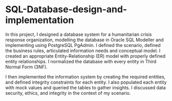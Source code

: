 # SQL-Database-design-and-implementation
In this project, I designed a database system for a humanitarian crisis response organization, modelling the database in Oracle SQL 
Modeller and implementing using PostgreSQL PgAdmin. I defined the scenario, defined the business rules, articulated information needs 
and conceptual model. I  created an appropriate Entity-Relationship (ER) model with properly defined entity relationships. I normalized
the database with every entity in Third Normal Form (3NF).

I then implemented the information system by creating the required entities, and defined integrity constraints for each entity. I also 
populated each entity with mock values and queried the tables to gather insights. I discussed data security, ethics, and integrity in
the context of my scenario.
